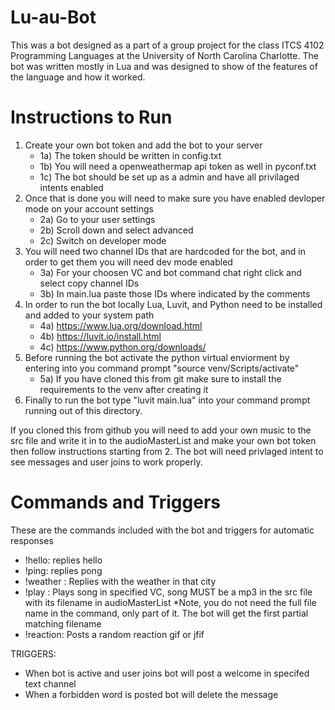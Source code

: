 # Lu-au-Bot
This was a bot designed as a part of a group project for the class ITCS 4102 Programming Languages at the University of North Carolina Charlotte. The bot was written mostly in Lua and was designed to show of the features of the language and how it worked. 

# Instructions to Run
1) Create your own bot token and add the bot to your server
    - 1a) The token should be written in config.txt
    - 1b) You will need a openweathermap api token as well in pyconf.txt
    - 1c) The bot should be set up as a admin and have all privilaged intents enabled
2) Once that is done you will need to make sure you have enabled devloper mode on your account settings
    - 2a) Go to your user settings
    - 2b) Scroll down and select advanced
    - 2c) Switch on developer mode
3) You will need two channel IDs that are hardcoded for the bot, and in order to get them you will need dev mode enabled
    - 3a) For your choosen VC and bot command chat right click and select copy channel IDs
    - 3b) In main.lua paste those IDs where indicated by the comments
4) In order to run the bot locally Lua, Luvit, and Python need to be installed and added to your system path
    - 4a) https://www.lua.org/download.html
    - 4b) https://luvit.io/install.html
    - 4c) https://www.python.org/downloads/
5) Before running the bot activate the python virtual enviorment by entering into you command prompt "source venv/Scripts/activate"
    - 5a) If you have cloned this from git make sure to install the requirements to the venv after creating it
6) Finally to run the bot type "luvit main.lua" into your command prompt running out of this directory.

If you cloned this from github you will need to add your own music to the src file and write it in to the audioMasterList and make your own
bot token then follow instructions starting from 2. The bot will need privlaged intent to see messages and user joins to work properly.

# Commands and Triggers
These are the commands included with the bot and triggers for automatic responses
- !hello: replies hello
- !ping: replies pong
- !weather <City Name>: Replies with the weather in that city
- !play <Part of song filename>: Plays song in specified VC, song MUST be a mp3 in the src file with its filename in audioMasterList
    *Note, you do not need the full file name in the command, only part of it. The bot will get the first partial matching filename
- !reaction: Posts a random reaction gif or jfif

TRIGGERS:
- When bot is active and user joins bot will post a welcome in specifed text channel
- When a forbidden word is posted bot will delete the message
